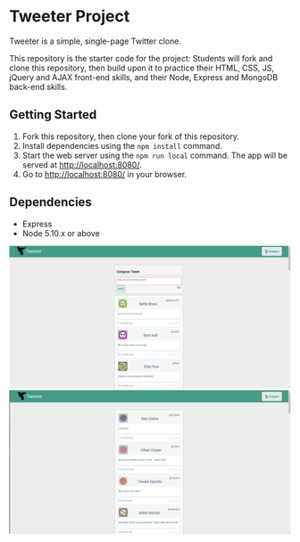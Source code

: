 # Tweeter Project

Tweeter is a simple, single-page Twitter clone.

This repository is the starter code for the project: Students will fork and clone this repository, then build upon it to practice their HTML, CSS, JS, jQuery and AJAX front-end skills, and their Node, Express and MongoDB back-end skills.

## Getting Started

1. Fork this repository, then clone your fork of this repository.
2. Install dependencies using the `npm install` command.
3. Start the web server using the `npm run local` command. The app will be served at <http://localhost:8080/>.
4. Go to <http://localhost:8080/> in your browser.

## Dependencies

- Express
- Node 5.10.x or above


!["Screenshot of tweet compose box"](https://github.com/S-Marks/tweeter/blob/master/public/images/composeTweet.png)
!["Screenshot of tweets"](https://github.com/S-Marks/tweeter/blob/master/public/images/Tweets.png)
